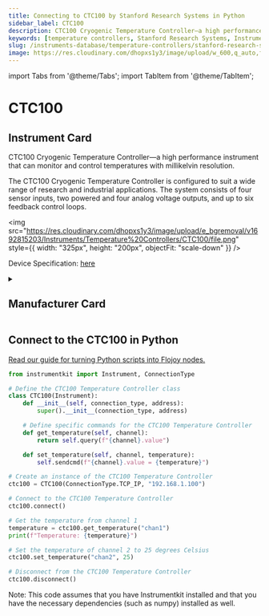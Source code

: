 ```yaml
---
title: Connecting to CTC100 by Stanford Research Systems in Python
sidebar_label: CTC100
description: CTC100 Cryogenic Temperature Controller—a high performance instrument that can monitor and control temperatures with millikelvin resolution.The CTC100 Cryogenic Temperature Controller is configured to suit a wide range of research and industrial applications. The system consists of four sensor inputs, two powered and four analog voltage outputs, and up to six feedback control loops.
keywords: [temperature controllers, Stanford Research Systems, InstrumentKit]
slug: /instruments-database/temperature-controllers/stanford-research-systems/ctc100
image: https://res.cloudinary.com/dhopxs1y3/image/upload/w_600,q_auto,f_auto/e_bgremoval/v1692815203/Instruments/Temperature%20Controllers/CTC100/file.jpg
---
```


import Tabs from '@theme/Tabs';
import TabItem from '@theme/TabItem';

# CTC100

## Instrument Card

<div className="flex">

<div>

CTC100 Cryogenic Temperature Controller—a high performance instrument that can monitor and control temperatures with millikelvin resolution.

The CTC100 Cryogenic Temperature Controller is configured to suit a wide range of research and industrial applications. The system consists of four sensor inputs, two powered and four analog voltage outputs, and up to six feedback control loops.

</div>

<img src="https://res.cloudinary.com/dhopxs1y3/image/upload/e_bgremoval/v1692815203/Instruments/Temperature%20Controllers/CTC100/file.png" style={{ width: "325px", height: "200px", objectFit: "scale-down" }} />

</div>

<div className="flex text-center">

<p>Device Specification: <a target="\_blank" href="https://www.thinksrs.com/downloads/pdfs/catalog/CTC100c.pdf">here</a></p>

</div>

<details style={{ marginTop: "15px"}}>
<summary><h2>Manufacturer Card</h2></summary>

<img src="https://res.cloudinary.com/dhopxs1y3/image/upload/v1692806206/Instruments/Vendor%20Logos/Stanford_Research.png" style={{ width: "100%", height: "170px",objectFit: "scale-down" }} />

Stanford Research Systems is a maker of general test and measurement instruments. The company was founded in 1980, is privately held, and is not affiliated with Stanford University. Stanford Research Systems manufactures all of their products at their Sunnyvale, California facility.

<ul>
  <li>Headquarters: Sunnyvale, California</li>
  <li>Yearly Revenue (millions, USD): 24.9</li>
  <li>Vendor Website: <a href="https://www.thinksrs.com/index.html">here</a></li>
</ul>
</details>

## Connect to the CTC100 in Python

[Read our guide for turning Python scripts into Flojoy nodes.](https://docs.flojoy.ai/custom-nodes/creating-custom-node/)
<Tabs>
<TabItem value="InstrumentKit" label="InstrumentKit">


```python
from instrumentkit import Instrument, ConnectionType

# Define the CTC100 Temperature Controller class
class CTC100(Instrument):
    def __init__(self, connection_type, address):
        super().__init__(connection_type, address)

    # Define specific commands for the CTC100 Temperature Controller
    def get_temperature(self, channel):
        return self.query(f"{channel}.value")

    def set_temperature(self, channel, temperature):
        self.sendcmd(f"{channel}.value = {temperature}")

# Create an instance of the CTC100 Temperature Controller
ctc100 = CTC100(ConnectionType.TCP_IP, "192.168.1.100")

# Connect to the CTC100 Temperature Controller
ctc100.connect()

# Get the temperature from channel 1
temperature = ctc100.get_temperature("chan1")
print(f"Temperature: {temperature}")

# Set the temperature of channel 2 to 25 degrees Celsius
ctc100.set_temperature("chan2", 25)

# Disconnect from the CTC100 Temperature Controller
ctc100.disconnect()
```

Note: This code assumes that you have Instrumentkit installed and that you have the necessary dependencies (such as numpy) installed as well.

</TabItem>
</Tabs>